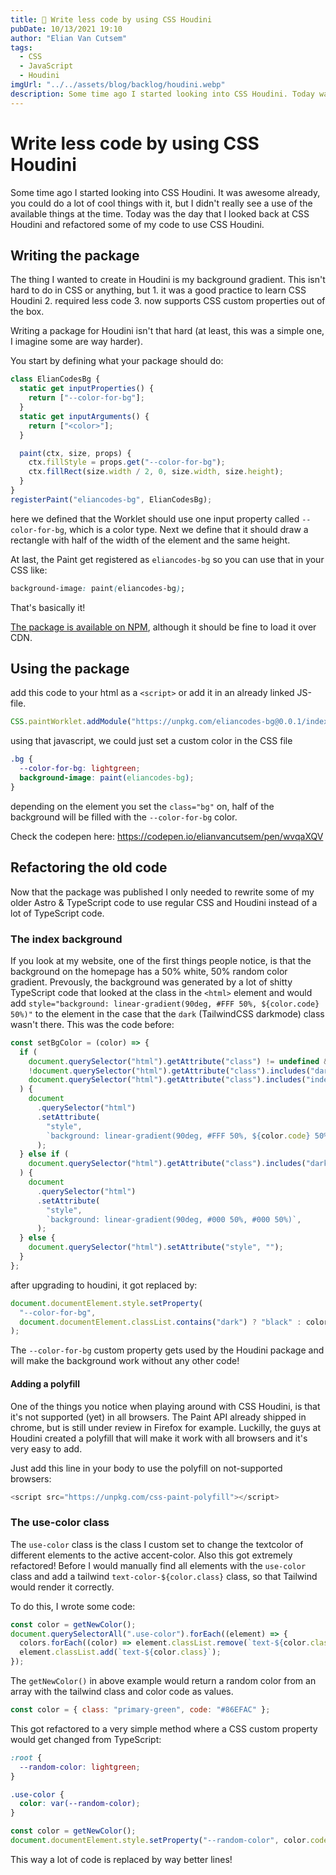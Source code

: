 ```yaml
---
title: 🎉 Write less code by using CSS Houdini
pubDate: 10/13/2021 19:10
author: "Elian Van Cutsem"
tags:
  - CSS
  - JavaScript
  - Houdini
imgUrl: "../../assets/blog/backlog/houdini.webp"
description: Some time ago I started looking into CSS Houdini. Today was finally the day that I wrote a package to replace some of my shitty code with some CSS Houdini magic
---
```


# Write less code by using CSS Houdini

Some time ago I started looking into CSS Houdini. It was awesome already, you could do a lot of cool things with it, but I didn't really see a use of the available things at the time. Today was the day that I looked back at CSS Houdini and refactored some of my code to use CSS Houdini.

## Writing the package

The thing I wanted to create in Houdini is my background gradient. This isn't hard to do in CSS or anything, but 1. it was a good practice to learn CSS Houdini 2. required less code 3. now supports CSS custom properties out of the box.

Writing a package for Houdini isn't that hard (at least, this was a simple one, I imagine some are way harder).

You start by defining what your package should do:

```js
class ElianCodesBg {
  static get inputProperties() {
    return ["--color-for-bg"];
  }
  static get inputArguments() {
    return ["<color>"];
  }

  paint(ctx, size, props) {
    ctx.fillStyle = props.get("--color-for-bg");
    ctx.fillRect(size.width / 2, 0, size.width, size.height);
  }
}
registerPaint("eliancodes-bg", ElianCodesBg);
```

here we defined that the Worklet should use one input property called `--color-for-bg`, which is a color type. Next we define that it should draw a rectangle with half of the width of the element and the same height.

At last, the Paint get registered as `eliancodes-bg` so you can use that in your CSS like:

```css
background-image: paint(eliancodes-bg);
```

That's basically it!

[The package is available on NPM](https://www.npmjs.com/package/eliancodes-bg), although it should be fine to load it over CDN.

## Using the package

add this code to your html as a `<script>` or add it in an already linked JS-file.

```js
CSS.paintWorklet.addModule("https://unpkg.com/eliancodes-bg@0.0.1/index.js");
```

using that javascript, we could just set a custom color in the CSS file

```css
.bg {
  --color-for-bg: lightgreen;
  background-image: paint(eliancodes-bg);
}
```

depending on the element you set the `class="bg"` on, half of the background will be filled with the `--color-for-bg` color.

Check the codepen here: <https://codepen.io/elianvancutsem/pen/wvqaXQV>

## Refactoring the old code

Now that the package was published I only needed to rewrite some of my older Astro & TypeScript code to use regular CSS and Houdini instead of a lot of TypeScript code.

### The index background

If you look at my website, one of the first things people notice, is that the background on the homepage has a 50% white, 50% random color gradient. Prevously, the background was generated by a lot of shitty TypeScript code that looked at the class in the `<html>` element and would add `style="background: linear-gradient(90deg, #FFF 50%, ${color.code} 50%)"` to the element in the case that the `dark` (TailwindCSS darkmode) class wasn't there. This was the code before:

```ts
const setBgColor = (color) => {
  if (
    document.querySelector("html").getAttribute("class") != undefined &&
    !document.querySelector("html").getAttribute("class").includes("dark") &&
    document.querySelector("html").getAttribute("class").includes("index-bg")
  ) {
    document
      .querySelector("html")
      .setAttribute(
        "style",
        `background: linear-gradient(90deg, #FFF 50%, ${color.code} 50%)`,
      );
  } else if (
    document.querySelector("html").getAttribute("class").includes("dark")
  ) {
    document
      .querySelector("html")
      .setAttribute(
        "style",
        `background: linear-gradient(90deg, #000 50%, #000 50%)`,
      );
  } else {
    document.querySelector("html").setAttribute("style", "");
  }
};
```

after upgrading to houdini, it got replaced by:

```ts
document.documentElement.style.setProperty(
  "--color-for-bg",
  document.documentElement.classList.contains("dark") ? "black" : color.code,
);
```

The `--color-for-bg` custom property gets used by the Houdini package and will make the background work without any other code!

#### Adding a polyfill

One of the things you notice when playing around with CSS Houdini, is that it's not supported (yet) in all browsers. The Paint API already shipped in chrome, but is still under review in Firefox for example. Luckilly, the guys at Houdini created a polyfill that will make it work with all browsers and it's very easy to add.

Just add this line in your body to use the polyfill on not-supported browsers:

```js
<script src="https://unpkg.com/css-paint-polyfill"></script>
```

### The use-color class

The `use-color` class is the class I custom set to change the textcolor of different elements to the active accent-color. Also this got extremely refactored! Before I would manually find all elements with the `use-color` class and add a tailwind `text-color-${color.class}` class, so that Tailwind would render it correctly.

To do this, I wrote some code:

```ts
const color = getNewColor();
document.querySelectorAll(".use-color").forEach((element) => {
  colors.forEach((color) => element.classList.remove(`text-${color.class}`));
  element.classList.add(`text-${color.class}`);
});
```

The `getNewColor()` in above example would return a random color from an array with the tailwind class and color code as values.

```js
const color = { class: "primary-green", code: "#86EFAC" };
```

This got refactored to a very simple method where a CSS custom property would get changed from TypeScript:

```css
:root {
  --random-color: lightgreen;
}

.use-color {
  color: var(--random-color);
}
```

```ts
const color = getNewColor();
document.documentElement.style.setProperty("--random-color", color.code);
```

This way a lot of code is replaced by way better lines!
